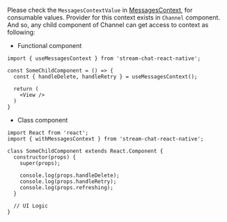 Please check the `MessagesContextValue` in [MessagesContext](https://github.com/GetStream/stream-chat-react-native/blob/master/package/src/contexts/messageContext/MessageContext.tsx), for consumable values.
Provider for this context exists in `Channel` component. And so, any child component of Channel
can get access to context as following:

- Functional component

```tsx static
import { useMessagesContext } from 'stream-chat-react-native';

const SomeChildComponent = () => {
  const { handleDelete, handleRetry } = useMessagesContext();

  return (
    <View />
  )
}
```

- Class component

```tsx static
import React from 'react';
import { withMessagesContext } from 'stream-chat-react-native';

class SomeChildComponent extends React.Component {
  constructor(props) {
    super(props);

    console.log(props.handleDelete);
    console.log(props.handleRetry);
    console.log(props.refreshing);
  }

  // UI Logic
}
